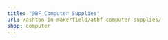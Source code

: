 ```yaml
---
title: "@BF Computer Supplies"
url: /ashton-in-makerfield/atbf-computer-supplies/
shop: computer
---
```

